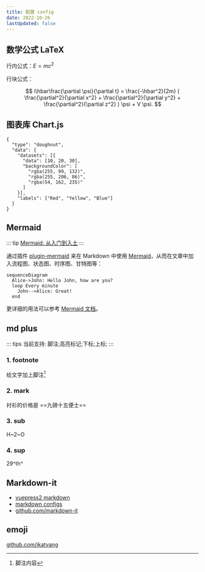 ```yaml
---
title: 配置 config
date: 2022-10-26
lastUpdated: false
---
```


## 数学公式 LaTeX

行内公式：$E = mc^2$

行块公式：

$$
i\hbar\frac{\partial \psi}{\partial t} = \frac{-\hbar^2}{2m} ( \frac{\partial^2}{\partial x^2} + \frac{\partial^2}{\partial y^2} + \frac{\partial^2}{\partial z^2} ) \psi + V \psi.
$$

## 图表库 Chart.js

```chart
{
  "type": "doughnut",
  "data": {
    "datasets": [{
      "data": [10, 20, 30],
      "backgroundColor": [
        "rgba(255, 99, 132)",
        "rgba(255, 206, 86)",
        "rgba(54, 162, 235)"
      ]
    }],
    "labels": ["Red", "Yellow", "Blue"]
  }
}
```

## Mermaid

::: tip
[Mermaid: 从入门到入土](https://zhuanlan.zhihu.com/p/355997933)
:::

通过插件 [plugin-mermaid](https://v2-vuepress-theme-gungnir.vercel.app/zh/docs/plugins/mermaid.html#%E9%85%8D%E7%BD%AE%E9%A1%B9) 来在 Markdown 中使用 [Mermaid](https://mermaid-js.github.io/mermaid/#/)，从而在文章中加入流程图、状态图、时序图、甘特图等：

```mermaid
sequenceDiagram
  Alice->John: Hello John, how are you?
  loop Every minute
    John-->Alice: Great!
  end
```

更详细的用法可以参考 [Mermaid 文档](https://mermaid-js.github.io/)。

## md plus

::: tips
当前支持: 脚注;高亮标记;下标;上标;
:::

### 1. footnote

给文字加上脚注[^1]

[^1]: 脚注内容

### 2. mark

衬衫的价格是 ==九磅十五便士==

### 3. sub

H~2~O

### 4. sup

29^th^

## Markdown-it

- [vuepress2 markdown](https://v2.vuepress.vuejs.org/zh/guide/markdown.html#%E4%BB%A3%E7%A0%81%E5%9D%97)
- [markdown configs](https://v2.vuepress.vuejs.org/zh/reference/config.html#markdown-code)
- [github.com/markdown-it](https://github.com/markdown-it/markdown-it#init-with-presets-and-options)

## emoji

[github.com/ikatyang](https://github.com/ikatyang/emoji-cheat-sheet/blob/master/README.md#table-of-contents)
